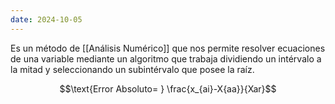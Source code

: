 ```yaml
---
date: 2024-10-05
---
```


Es un método de [[Análisis Numérico]] que nos permite resolver ecuaciones de una variable mediante un algoritmo que trabaja dividiendo un intérvalo a la mitad y seleccionando un subintérvalo que posee la raíz.

$$\text{Error Absoluto= } \frac{x_{ai}-X{aa}}{Xar}$$

